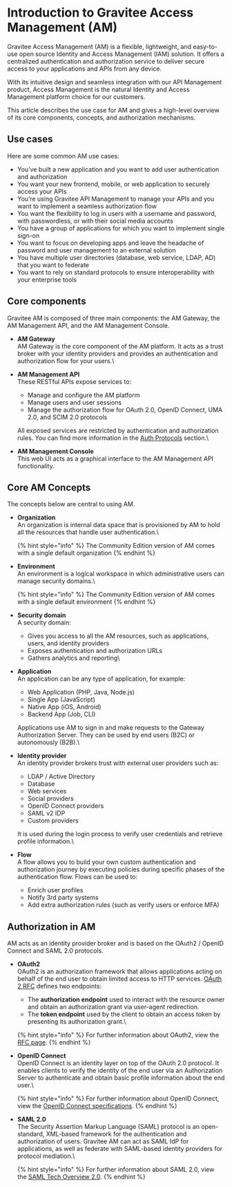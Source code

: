 # Introduction to Gravitee Access Management (AM)

Gravitee Access Management (AM) is a flexible, lightweight, and easy-to-use open source Identity and Access Management (IAM) solution. It offers a centralized authentication and authorization service to deliver secure access to your applications and APIs from any device.

With its intuitive design and seamless integration with our API Management product, Access Management is the natural Identity and Access Management platform choice for our customers.

This article describes the use case for AM and gives a high-level overview of its core components, concepts, and authorization mechanisms.

## Use cases

Here are some common AM use cases:

* You’ve built a new application and you want to add user authentication and authorization
* You want your new frontend, mobile, or web application to securely access your APIs
* You’re using Gravitee API Management to manage your APIs and you want to implement a seamless authorization flow
* You want the flexibility to log in users with a username and password, with passwordless, or with their social media accounts
* You have a group of applications for which you want to implement single sign-on
* You want to focus on developing apps and leave the headache of password and user management to an external solution
* You have multiple user directories (database, web service, LDAP, AD) that you want to federate
* You want to rely on standard protocols to ensure interoperability with your enterprise tools

## Core components

Gravitee AM is composed of three main components: the AM Gateway, the AM Management API, and the AM Management Console.

* **AM Gateway**\
  AM Gateway is the core component of the AM platform. It acts as a trust broker with your identity providers and provides an authentication and authorization flow for your users.\

*   **AM Management API**\
    These RESTful APIs expose services to:

    * Manage and configure the AM platform
    * Manage users and user sessions
    * Manage the authorization flow for OAuth 2.0, OpenID Connect, UMA 2.0, and SCIM 2.0 protocols

    All exposed services are restricted by authentication and authorization rules. You can find more information in the [Auth Protocols](guides/auth-protocols/) section.\

* **AM Management Console**\
  This web UI acts as a graphical interface to the AM Management API functionality.

## Core AM Concepts

The concepts below are central to using AM.

*   **Organization**\
    An organization is internal data space that is provisioned by AM to hold all the resources that handle user authentication.\


    {% hint style="info" %}
    The Community Edition version of AM comes with a single default organization
    {% endhint %}


*   **Environment**\
    An environment is a logical workspace in which administrative users can manage security domains.\


    {% hint style="info" %}
    The Community Edition version of AM comes with a single default environment
    {% endhint %}


* **Security domain**\
  A security domain:
  * Gives you access to all the AM resources, such as applications, users, and identity providers
  * Exposes authentication and authorization URLs
  * Gathers analytics and reporting\

*   **Application**\
    An application can be any type of application, for example:

    * Web Application (PHP, Java, Node.js)
    * Single App (JavaScript)
    * Native App (iOS, Android)
    * Backend App (Job, CLI)

    Applications use AM to sign in and make requests to the Gateway Authorization Server. They can be used by end users (B2C) or autonomously (B2B).\

*   **Identity provider**\
    An identity provider brokers trust with external user providers such as:

    * LDAP / Active Directory
    * Database
    * Web services
    * Social providers
    * OpenID Connect providers
    * SAML v2 IDP
    * Custom providers

    It is used during the login process to verify user credentials and retrieve profile information.\

* **Flow**\
  A flow allows you to build your own custom authentication and authorization journey by executing policies during specific phases of the authentication flow. Flows can be used to:
  * Enrich user profiles
  * Notify 3rd party systems
  * Add extra authorization rules (such as verify users or enforce MFA)

## Authorization in AM

AM acts as an identity provider broker and is based on the OAuth2 / OpenID Connect and SAML 2.0 protocols.

*   **OAuth2**\
    OAuth2 is an authorization framework that allows applications acting on behalf of the end user to obtain limited access to HTTP services. [OAuth 2 RFC](https://tools.ietf.org/html/rfc6749) defines two endpoints:

    * The **authorization endpoint** used to interact with the resource owner and obtain an authorization grant via user-agent redirection.
    * The **token endpoint** used by the client to obtain an access token by presenting its authorization grant.\


    {% hint style="info" %}
    For further information about OAuth2, view the [RFC page](https://tools.ietf.org/html/rfc6749).
    {% endhint %}


*   **OpenID Connect**\
    OpenID Connect is an identity layer on top of the OAuth 2.0 protocol. It enables clients to verify the identity of the end user via an Authorization Server to authenticate and obtain basic profile information about the end user.\


    {% hint style="info" %}
    For further information about OpenID Connect, view the [OpenID Connect specifications](http://openid.net/specs/openid-connect-core-1_0.html).
    {% endhint %}


*   **SAML 2.0**\
    The Security Assertion Markup Language (SAML) protocol is an open-standard, XML-based framework for the authentication and authorization of users. Gravitee AM can act as SAML IdP for applications, as well as federate with SAML-based identity providers for protocol mediation.\


    {% hint style="info" %}
    For further information about SAML 2.0, view the [SAML Tech Overview 2.0](http://docs.oasis-open.org/security/saml/Post2.0/sstc-saml-tech-overview-2.0.html).
    {% endhint %}
